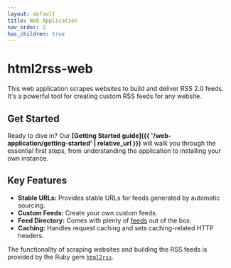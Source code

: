 ```yaml
---
layout: default
title: Web Application
nav_order: 2
has_children: true
---
```


# html2rss-web

This web application scrapes websites to build and deliver RSS 2.0 feeds. It's a powerful tool for creating custom RSS feeds for any website.

## Get Started

Ready to dive in? Our **[Getting Started guide]({{ '/web-application/getting-started' | relative_url }})** will walk you through the essential first steps, from understanding the application to installing your own instance.

## Key Features

- **Stable URLs:** Provides stable URLs for feeds generated by automatic sourcing.
- **Custom Feeds:** Create your own custom feeds.
- **Feed Directory:** Comes with plenty of [feeds](https://github.com/html2rss/html2rss-configs) out of the box.
- **Caching:** Handles request caching and sets caching-related HTTP headers.

The functionality of scraping websites and building the RSS feeds is provided by the Ruby gem [`html2rss`](https://github.com/html2rss/html2rss).
